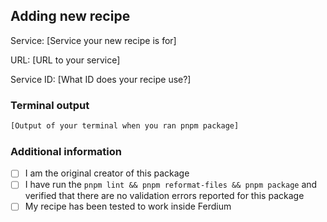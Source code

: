 <!--
  Thank you for taking the time to create a recipe for Ferdium.
  Please complete the following form so we can add your new recipe
 -->

## Adding new recipe

Service: [Service your new recipe is for]

URL: [URL to your service]

Service ID: [What ID does your recipe use?]

### Terminal output

```bash
[Output of your terminal when you ran pnpm package]
```

### Additional information

<!-- Please also accept the following checkboxes -->

- [ ] I am the original creator of this package
- [ ] I have run the `pnpm lint && pnpm reformat-files && pnpm package` and verified that there are no validation errors reported for this package
- [ ] My recipe has been tested to work inside Ferdium

<!-- Here you can write anything else you want to tell us. -->
